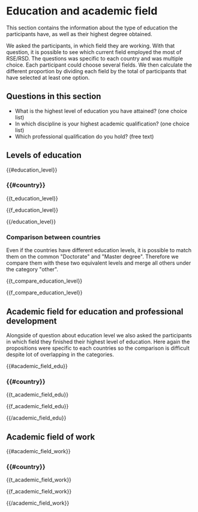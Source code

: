 # Education and academic field

This section contains the information about the type of education the
participants have, as well as their highest degree obtained.

We asked the participants, in which field they are working. With that question,
it is possible to see which current field employed the most of RSE/RSD. The
questions was specific to each country and was multiple choice. Each
participant could choose several fields. We then calculate the different
proportion by dividing each field by the total of participants that have
selected at least one option. 

## Questions in this section

* What is the highest level of education you have attained? (one choice list)
* In which discipline is your highest academic qualification? (one choice list)
* Which professional qualification do you hold? (free text)

## Levels of education 

{{#education_level}}

### {{#country}}

{{t_education_level}}

{{f_education_level}}

{{/education_level}}

### Comparison between countries

Even if the countries have different education levels, it is possible to match
them on the common "Doctorate" and "Master degree". Therefore we compare them
with these two equivalent levels and merge all others under the category
"other".

{{t_compare_education_level}}

{{f_compare_education_level}}

## Academic field for education and professional development

Alongside of question about education level we also asked the participants in
which field they finished their highest level of education. Here again the
propositions were specific to each countries so the comparison is difficult
despite lot of overlapping in the categories. 


{{#academic_field_edu}}

### {{#country}}

{{t_academic_field_edu}}

{{f_academic_field_edu}}

{{/academic_field_edu}}

## Academic field of work

{{#academic_field_work}}

### {{#country}}

{{t_academic_field_work}}

{{f_academic_field_work}}

{{/academic_field_work}}

